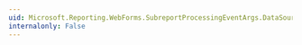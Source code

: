 ```yaml
---
uid: Microsoft.Reporting.WebForms.SubreportProcessingEventArgs.DataSources
internalonly: False
---
```

